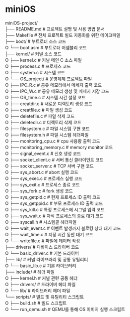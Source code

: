# miniOS

miniOS-project/  
├── README.md                   # 프로젝트 설명 및 사용 방법 문서  
├── Makefile                    # 전체 프로젝트 빌드 자동화를 위한 메이크파일  
├── boot/                       # 부트로더 소스 코드  
O   └── boot.asm                # 부트로더 어셈블리 코드  
├── kernel/                     # 커널 소스 코드  
O   ├── kernel.c                # 커널 메인 C 소스 파일  
O   ├── process.c               # 프로세스 코드   
O   ├── system.c                # 시스템 코드  
O   └── OS_project/             # 운영체제 프로젝트 파일  
O       ├── IPC_R.c             # 공유 메모리에서 메세지 출력 코드  
O       ├── IPC_W.c             # 공유 메모리 생성 및 메세지 저장 코드     
O       ├── OS_time.c           # 시스템 시간 설정 코드  
O       ├── creatdir.c          # 새로운 디렉토리 생성 코드   
O       ├── creatfile.c         # 파일 생성 코드  
O       ├── deletefile.c        # 파일 삭제 코드  
O       ├── deletedir.c         # 디렉토리 삭제 코드  
O       ├── filesystem.c        # 파일 시스템 구현 코드  
O       ├── filesystem.h        # 파일 시스템 헤더파일  
O       ├── monitoring_cpu.c    # cpu 사용량 출력 코드  
O       ├── monitoring_memory.c # memory monitor 코드  
O       ├── signal_event.c      # 신호 생성 코드  
O       ├── socket_client.c     # 서버 통신 클라이언트 코드  
O       ├── socket_server.c     # TCP 서버 구현 코드  
O       ├── sys_abort.c         # abort 실행 코드  
O       ├── sys_exec.c          # 프로세스 실행 코드  
O       ├── sys_exit.c          # 프로세스 종료 코드  
O       ├── sys_fork.c          # fork 생성 코드  
O       ├── sys_getpid.c        # 현재 프로세스 ID 출력 코드  
O       ├── sys_getppid.c       # 부모 프로세스 ID 출력 코드  
O       ├── sys_kill.c          # 특정 프로세스에 시그널 입력 코드    
O       ├── sys_wait.c          # 자식 프로세스의 종료 대기 코드    
O       ├── syscall.h           # 시스템콜 헤더파일  
O       ├── wait_event.c        # 이벤트 발생까지 블로킹 상태 대기 코드  
O       ├── wait_time.c         # 지정 시간 동안 대기 코드  
O       └── writefile.c         # 파일에 데이터 작성  
├── drivers/                    # 디바이스 드라이버 코드  
O   └── basic_driver.c          # 기본 드라이버  
├── lib/                        # 커널 라이브러리 및 공통 유틸리티  
O   └── basic_lib.c             # 기본 라이브러리  
├── include/                    # 헤더 파일  
O   ├── kernel.h                # 커널 관련 공통 헤더  
O   ├── drivers/                # 드라이버 헤더 파일  
O   └── lib/                    # 라이브러리 헤더 파일  
└── scripts/                    # 빌드 및 유틸리티 스크립트  
O   ├── build.sh                # 빌드 스크립트  
O   └── run_qemu.sh             # QEMU를 통해 OS 이미지 실행 스크립트  
